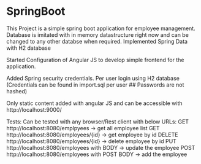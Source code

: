 # SpringBoot
This Project is a simple spring boot application for employee management.
Database is imitated with in memory datastructure right now and can be changed to any other databse when required.
Implemented Spring Data with H2 database

Started Configuration of Angular JS to develop simple frontend for the application.

Added Spring security credentials. 
Per user login using H2 database (Credentials can be found in import.sql per user ## Passwords are not hashed)

Only static content added with angular JS and can be accessible with http://localhost:9000/


Tests:
Can be tested with any browser/Rest client with below URLs:
GET http://localhost:8080/emplpyees -> get all employee list
GET http://localhost:8080/employees/{id} -> get employee by id
DELETE http://localhost:8080/employees/{id} -> delete employee by id
PUT http://localhost:8080/employees with BODY -> update the employee
POST http://localhost:8080/employees with POST BODY -> add the employee
